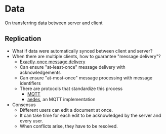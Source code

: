 # Data
On transferring data between server and client

## Replication
- What if data were automatically synced between client and server?
- When there are multiple clients, how to guarantee "message delivery"?
  - [Exactly-once message delivery](https://exactly-once.github.io/posts/exactly-once-delivery/)
  - Can ensure "at-least-once" message delivery with acknowledgements
  - Can ensure "at-most-once" message processing with message identifiers
  - There are protocols that standardize this process
    - [MQTT](https://mqtt.org/)
    - [aedes](https://github.com/moscajs/aedes), an MQTT implementation
- Consensus
  - Different users can edit a document at once.
  - It can take time for each edit to be acknowledged by the server and every user.
  - When conflicts arise, they have to be resolved.
